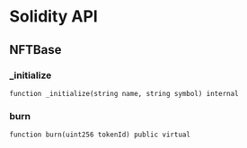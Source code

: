 # Solidity API

## NFTBase

### _initialize

```solidity
function _initialize(string name, string symbol) internal
```

### burn

```solidity
function burn(uint256 tokenId) public virtual
```


